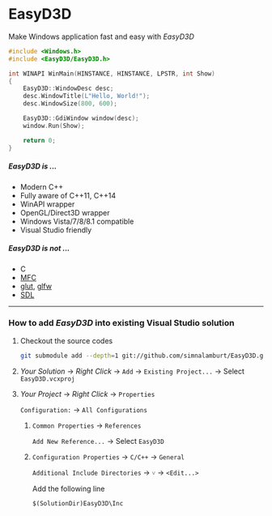 EasyD3D
========

Make Windows application fast and easy with *EasyD3D*

```cpp
#include <Windows.h>
#include <EasyD3D/EasyD3D.h>

int WINAPI WinMain(HINSTANCE, HINSTANCE, LPSTR, int Show)
{
    EasyD3D::WindowDesc desc;
    desc.WindowTitle(L"Hello, World!");
    desc.WindowSize(800, 600);

    EasyD3D::GdiWindow window(desc);
    window.Run(Show);

    return 0;
}
```

##### *EasyD3D* is ...

* Modern C++
* Fully aware of C++11, C++14
* WinAPI wrapper
* OpenGL/Direct3D wrapper
* Windows Vista/7/8/8.1 compatible
* Visual Studio friendly

##### *EasyD3D* is not ...

* C
* [MFC](http://msdn.microsoft.com/en-us/library/d06h2x6e.aspx)
* [glut](http://freeglut.sourceforge.net), [glfw](http://glfw.org)
* [SDL](https://www.libsdl.org)

--------

### How to add *EasyD3D* into existing Visual Studio solution

1.  Checkout the source codes

    ```bash
    git submodule add --depth=1 git://github.com/simnalamburt/EasyD3D.git
    ```

1.  *Your Solution* → *Right Click* → `Add` → `Existing Project...` → Select `EasyD3D.vcxproj`

1.  *Your Project* → *Right Click* → `Properties`

    `Configuration:` → `All Configurations`

    1.  `Common Properties` → `References`

        `Add New Reference...` → Select `EasyD3D`

    1.  `Configuration Properties` → `C/C++` → `General`

        `Additional Include Directories` → `˅` → `<Edit...>`

        Add the following line

        ```
        $(SolutionDir)EasyD3D\Inc
        ```
